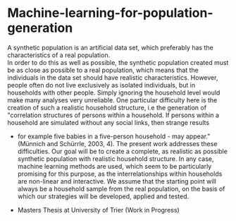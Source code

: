 # Machine-learning-for-population-generation
A synthetic population is an artificial data set, which preferably has the characteristics of a real population.  
In order to do this as well as possible, the synthetic population created must be as close as possible to a real population, which means that the individuals in the data set 
should have realistic characteristics. However, people often do not live exclusively as isolated individuals, but in households with other people. Simply ignoring the household 
level would make many analyses very unreliable. One particular difficulty here is the creation of such a realistic household structure, i.e the generation of 
"correlation structures of persons within a household. If persons within a household are simulated without any social links, then strange results 
- for example five babies in a five-person household - may appear." (Münnich and Schürrle, 2003, 4). The present work addresses these difficulties. Our goal will be to 
create a complete, as realistic as possible synthetic population with realistic household structure. In any case, machine learning methods are used, which seem to be
particularly promising for this purpose, as the interrelationships within households are non-linear and interactive. We assume that the starting point will always be a 
household sample from the real population, on the basis of which our strategies will be developed, applied and tested.

- Masters Thesis at University of Trier (Work in Progress)
